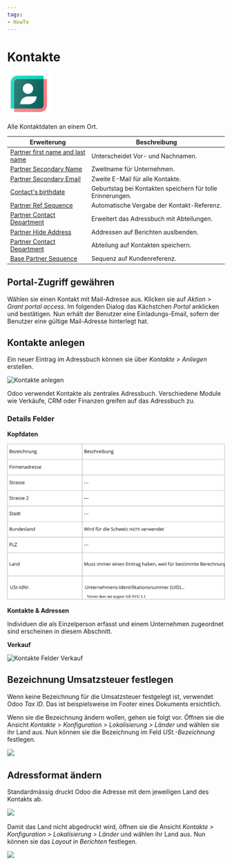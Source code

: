 ```yaml
---
tags:
- HowTo
---
```

# Kontakte
![icons_odoo_contacts](assets/icons_odoo_contacts.png)

Alle Kontaktdaten an einem Ort.

| Erweiterung                                                             | Beschreibung                                               |
| ----------------------------------------------------------------------- | ---------------------------------------------------------- |
| [Partner first name and last name](Partner-first-name-and-last-name.md) | Unterscheidet Vor- und Nachnamen.                          |
| [Partner Secondary Name](Partner-Secondary-Name.md)                     | Zweitname für Unternehmen.                                 |
| [Partner Secondary Email](Partner-Secondary-Email.md)                   | Zweite E-Mail für alle Kontakte.                           |
| [Contact's birthdate](Contact-Birthdate.md)                             | Geburtstag bei Kontakten speichern für tolle Erinnerungen. |
| [Partner Ref Sequence](Partner-Ref-Sequence.md)                         | Automatische Vergabe der Kontakt-Referenz.                 |
| [Partner Contact Department](OCA-Partner-Contact-Department.md)         | Erweitert das Adressbuch mit Abteilungen.                  |
| [Partner Hide Address](Partner-Hide-Address.md)                         | Addressen auf Berichten auslbenden.                        |
| [Partner Contact Department](Partner-Contact-Department-Note.md)             | Abteilung auf Kontakten speichern.                         |
| [Base Partner Sequence](Base-Partner-Sequence.md)                       | Sequenz auf Kundenreferenz.                                |

## Portal-Zugriff gewähren

Wählen sie einen Kontakt mit Mail-Adresse aus. Klicken sie auf *Aktion > Grant portal access*. Im folgenden Dialog das Kächstchen *Portal* anklicken und bestätigen. Nun erhält der Benutzer eine Einladungs-Email, sofern der Benutzer eine gültige Mail-Adresse hinterlegt hat.

## Kontakte anlegen

Ein neuer Eintrag im Adressbuch können sie über *Kontakte > Anliegen* erstellen.

![Kontakte anlegen](assets/Kontakte%20anlegen.png)

Odoo verwendet Kontakte als zentrales Adressbuch. Verschiedene Module wie Verkäufe, CRM oder Finanzen greifen auf das Adressbuch zu.

### Details Felder

**Kopfdaten**

![Kontakte Felder Kopfdaten](assets/Kontakte%20Felder%20Kopfdaten.svg)

**Kontakte & Adressen**

Individuen die als Einzelperson erfasst und einem Unternehmen zugeordnet sind erscheinen in diesem Abschnitt.

**Verkauf**

![Kontakte Felder Verkauf](assets/Kontakte%20Felder%20Verkauf.svg)

## Bezeichnung Umsatzsteuer festlegen

Wenn keine Bezeichnung für die Umsatzsteuer festgelegt ist, verwendet Odoo *Tax ID*. Das ist beispielsweise im Footer eines Dokuments ersichtlich.

Wenn sie die Bezeichnung ändern wollen, gehen sie folgt vor. Öffnen sie die Ansicht *Kontakte > Konfiguration > Lokalisierung > Länder* und wählen sie ihr Land aus. Nun können sie die Bezeichnung im Feld *USt.-Bezeichnung* festlegen.

![](assets/Kontakte%20Bezeichnung%20Umsatzsteuer.png)

## Adressformat ändern

Standardmässig druckt Odoo die Adresse mit dem jeweiligen Land des Kontakts ab.

![](assets/Einstellungen%20Adressformat.png)

Damit das Land nicht abgedruckt wird, öffnen sie die Ansicht *Kontakte > Konfiguration > Lokalisierung > Länder* und wählen ihr Land aus. Nun können sie das *Layout in Berichten* festlegen.

![](assets/Kontakte%20Layout%20in%20Berichten.png)
